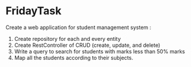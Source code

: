 # FridayTask

Create a web application for student management system :
  1. Create repository for each and every entity 
  2. Create RestController of CRUD (create, update, and delete) 
  3. Write a query to search for students with marks less than 50% marks 
  4. Map all the students according to their subjects. 
